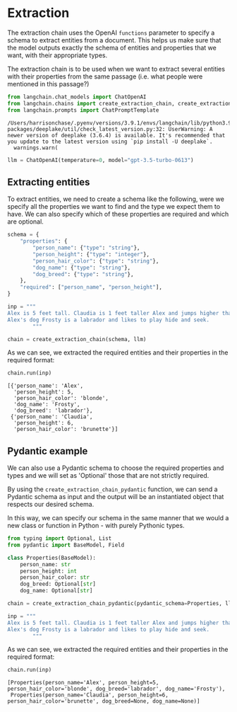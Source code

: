 # Extraction

The extraction chain uses the OpenAI `functions` parameter to specify a schema to extract entities from a document. This helps us make sure that the model outputs exactly the schema of entities and properties that we want, with their appropriate types.

The extraction chain is to be used when we want to extract several entities with their properties from the same passage (i.e. what people were mentioned in this passage?)


```python
from langchain.chat_models import ChatOpenAI
from langchain.chains import create_extraction_chain, create_extraction_chain_pydantic
from langchain.prompts import ChatPromptTemplate
```

    /Users/harrisonchase/.pyenv/versions/3.9.1/envs/langchain/lib/python3.9/site-packages/deeplake/util/check_latest_version.py:32: UserWarning: A newer version of deeplake (3.6.4) is available. It's recommended that you update to the latest version using `pip install -U deeplake`.
      warnings.warn(
    


```python
llm = ChatOpenAI(temperature=0, model="gpt-3.5-turbo-0613")
```

## Extracting entities

To extract entities, we need to create a schema like the following, were we specify all the properties we want to find and the type we expect them to have. We can also specify which of these properties are required and which are optional.


```python
schema = {
    "properties": {
        "person_name": {"type": "string"},
        "person_height": {"type": "integer"},
        "person_hair_color": {"type": "string"},
        "dog_name": {"type": "string"},
        "dog_breed": {"type": "string"},
    },
    "required": ["person_name", "person_height"],
}
```


```python
inp = """
Alex is 5 feet tall. Claudia is 1 feet taller Alex and jumps higher than him. Claudia is a brunette and Alex is blonde.
Alex's dog Frosty is a labrador and likes to play hide and seek.
        """
```


```python
chain = create_extraction_chain(schema, llm)
```

As we can see, we extracted the required entities and their properties in the required format:


```python
chain.run(inp)
```




    [{'person_name': 'Alex',
      'person_height': 5,
      'person_hair_color': 'blonde',
      'dog_name': 'Frosty',
      'dog_breed': 'labrador'},
     {'person_name': 'Claudia',
      'person_height': 6,
      'person_hair_color': 'brunette'}]



## Pydantic example

We can also use a Pydantic schema to choose the required properties and types and we will set as 'Optional' those that are not strictly required.

By using the `create_extraction_chain_pydantic` function, we can send a Pydantic schema as input and the output will be an instantiated object that respects our desired schema. 

In this way, we can specify our schema in the same manner that we would a new class or function in Python - with purely Pythonic types.


```python
from typing import Optional, List
from pydantic import BaseModel, Field
```


```python
class Properties(BaseModel):
    person_name: str
    person_height: int
    person_hair_color: str
    dog_breed: Optional[str]
    dog_name: Optional[str]
```


```python
chain = create_extraction_chain_pydantic(pydantic_schema=Properties, llm=llm)
```


```python
inp = """
Alex is 5 feet tall. Claudia is 1 feet taller Alex and jumps higher than him. Claudia is a brunette and Alex is blonde.
Alex's dog Frosty is a labrador and likes to play hide and seek.
        """
```

As we can see, we extracted the required entities and their properties in the required format:


```python
chain.run(inp)
```




    [Properties(person_name='Alex', person_height=5, person_hair_color='blonde', dog_breed='labrador', dog_name='Frosty'),
     Properties(person_name='Claudia', person_height=6, person_hair_color='brunette', dog_breed=None, dog_name=None)]




```python

```
